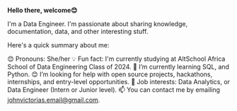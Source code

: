 **Hello there, welcome😊**

I'm a Data Engineer. I'm passionate about sharing knowledge, documentation, data, and other interesting stuff. 

Here's a quick summary about me:

😊 Pronouns: She/her
💡 Fun fact: I'm currently studying at AltSchool Africa School of Data Engineering Class of 2024.
🌱 I’m currently learning SQL, and Python.
😊 I’m looking for help with open source projects, hackathons, internships, and entry-level opportunities.
💼 Job interests: Data Analytics, or Data Engineer (Intern or Junior level).
📫 You can contact me by emailing johnvictorias.email@gmail.com.
